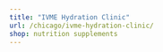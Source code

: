 ```yaml
---
title: "IVME Hydration Clinic"
url: /chicago/ivme-hydration-clinic/
shop: nutrition supplements
---
```


